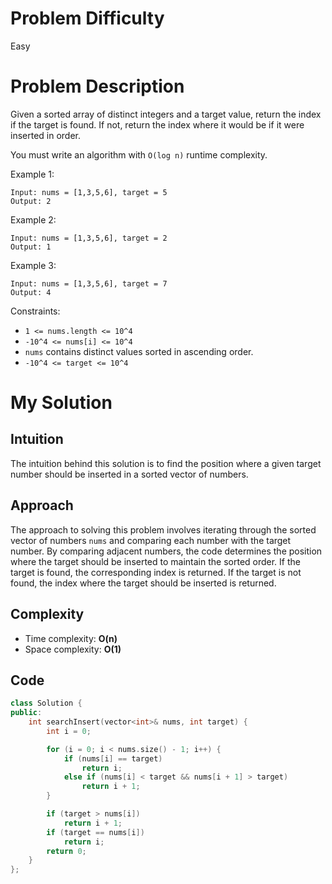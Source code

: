 # Problem Difficulty
Easy

# Problem Description
Given a sorted array of distinct integers and a target value, return the index if the target is found. If not, return the index where it would be if it were inserted in order.

You must write an algorithm with `O(log n)` runtime complexity.

Example 1:

```
Input: nums = [1,3,5,6], target = 5
Output: 2
```

Example 2:

```
Input: nums = [1,3,5,6], target = 2
Output: 1
```

Example 3:

```
Input: nums = [1,3,5,6], target = 7
Output: 4
```

Constraints:
- `1 <= nums.length <= 10^4`
- `-10^4 <= nums[i] <= 10^4`
- `nums` contains distinct values sorted in ascending order.
- `-10^4 <= target <= 10^4`

# My Solution
## Intuition
The intuition behind this solution is to find the position where a given target number should be inserted in a sorted vector of numbers.

## Approach
The approach to solving this problem involves iterating through the sorted vector of numbers `nums` and comparing each number with the target number. By comparing adjacent numbers, the code determines the position where the target should be inserted to maintain the sorted order. If the target is found, the corresponding index is returned. If the target is not found, the index where the target should be inserted is returned.

## Complexity
- Time complexity: **O(n)** 
- Space complexity: **O(1)**  

## Code
```cpp
class Solution {
public:
    int searchInsert(vector<int>& nums, int target) {
        int i = 0;

        for (i = 0; i < nums.size() - 1; i++) {
            if (nums[i] == target)
                return i;
            else if (nums[i] < target && nums[i + 1] > target)
                return i + 1;
        }

        if (target > nums[i])
            return i + 1;
        if (target == nums[i])
            return i;
        return 0;
    }
};
```
